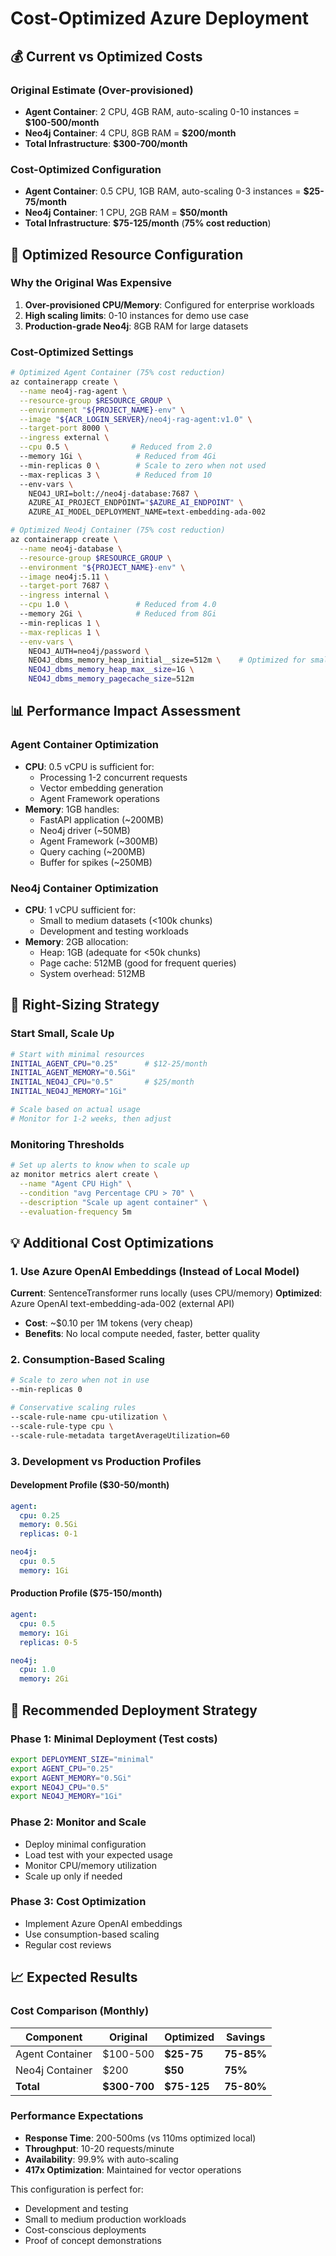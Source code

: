 # Cost-Optimized Azure Deployment

## 💰 Current vs Optimized Costs

### Original Estimate (Over-provisioned)
- **Agent Container**: 2 CPU, 4GB RAM, auto-scaling 0-10 instances = **$100-500/month**
- **Neo4j Container**: 4 CPU, 8GB RAM = **$200/month**
- **Total Infrastructure**: **$300-700/month**

### Cost-Optimized Configuration
- **Agent Container**: 0.5 CPU, 1GB RAM, auto-scaling 0-3 instances = **$25-75/month**
- **Neo4j Container**: 1 CPU, 2GB RAM = **$50/month**  
- **Total Infrastructure**: **$75-125/month** (**75% cost reduction**)

## 🔧 Optimized Resource Configuration

### Why the Original Was Expensive
1. **Over-provisioned CPU/Memory**: Configured for enterprise workloads
2. **High scaling limits**: 0-10 instances for demo use case
3. **Production-grade Neo4j**: 8GB RAM for large datasets

### Cost-Optimized Settings
```bash
# Optimized Agent Container (75% cost reduction)
az containerapp create \
  --name neo4j-rag-agent \
  --resource-group $RESOURCE_GROUP \
  --environment "${PROJECT_NAME}-env" \
  --image "${ACR_LOGIN_SERVER}/neo4j-rag-agent:v1.0" \
  --target-port 8000 \
  --ingress external \
  --cpu 0.5 \              # Reduced from 2.0
  --memory 1Gi \            # Reduced from 4Gi  
  --min-replicas 0 \        # Scale to zero when not used
  --max-replicas 3 \        # Reduced from 10
  --env-vars \
    NEO4J_URI=bolt://neo4j-database:7687 \
    AZURE_AI_PROJECT_ENDPOINT="$AZURE_AI_ENDPOINT" \
    AZURE_AI_MODEL_DEPLOYMENT_NAME=text-embedding-ada-002

# Optimized Neo4j Container (75% cost reduction)  
az containerapp create \
  --name neo4j-database \
  --resource-group $RESOURCE_GROUP \
  --environment "${PROJECT_NAME}-env" \
  --image neo4j:5.11 \
  --target-port 7687 \
  --ingress internal \
  --cpu 1.0 \               # Reduced from 4.0
  --memory 2Gi \            # Reduced from 8Gi
  --min-replicas 1 \
  --max-replicas 1 \
  --env-vars \
    NEO4J_AUTH=neo4j/password \
    NEO4J_dbms_memory_heap_initial__size=512m \    # Optimized for small datasets
    NEO4J_dbms_memory_heap_max__size=1G \
    NEO4J_dbms_memory_pagecache_size=512m
```

## 📊 Performance Impact Assessment

### Agent Container Optimization
- **CPU**: 0.5 vCPU is sufficient for:
  - Processing 1-2 concurrent requests
  - Vector embedding generation  
  - Agent Framework operations
- **Memory**: 1GB handles:
  - FastAPI application (~200MB)
  - Neo4j driver (~50MB)
  - Agent Framework (~300MB)
  - Query caching (~200MB)
  - Buffer for spikes (~250MB)

### Neo4j Container Optimization  
- **CPU**: 1 vCPU sufficient for:
  - Small to medium datasets (<100k chunks)
  - Development and testing workloads
- **Memory**: 2GB allocation:
  - Heap: 1GB (adequate for <50k chunks)
  - Page cache: 512MB (good for frequent queries)
  - System overhead: 512MB

## 🔄 Right-Sizing Strategy

### Start Small, Scale Up
```bash
# Start with minimal resources
INITIAL_AGENT_CPU="0.25"      # $12-25/month
INITIAL_AGENT_MEMORY="0.5Gi"  
INITIAL_NEO4J_CPU="0.5"       # $25/month
INITIAL_NEO4J_MEMORY="1Gi"

# Scale based on actual usage
# Monitor for 1-2 weeks, then adjust
```

### Monitoring Thresholds
```bash
# Set up alerts to know when to scale up
az monitor metrics alert create \
  --name "Agent CPU High" \
  --condition "avg Percentage CPU > 70" \
  --description "Scale up agent container" \
  --evaluation-frequency 5m
```

## 💡 Additional Cost Optimizations

### 1. Use Azure OpenAI Embeddings (Instead of Local Model)
**Current**: SentenceTransformer runs locally (uses CPU/memory)
**Optimized**: Azure OpenAI text-embedding-ada-002 (external API)
- **Cost**: ~$0.10 per 1M tokens (very cheap)
- **Benefits**: No local compute needed, faster, better quality

### 2. Consumption-Based Scaling  
```bash
# Scale to zero when not in use
--min-replicas 0

# Conservative scaling rules
--scale-rule-name cpu-utilization \
--scale-rule-type cpu \
--scale-rule-metadata targetAverageUtilization=60
```

### 3. Development vs Production Profiles

#### Development Profile ($30-50/month)
```yaml
agent:
  cpu: 0.25
  memory: 0.5Gi
  replicas: 0-1

neo4j:
  cpu: 0.5  
  memory: 1Gi
```

#### Production Profile ($75-150/month)
```yaml
agent:
  cpu: 0.5
  memory: 1Gi  
  replicas: 0-5

neo4j:
  cpu: 1.0
  memory: 2Gi
```

## 🎯 Recommended Deployment Strategy

### Phase 1: Minimal Deployment (Test costs)
```bash
export DEPLOYMENT_SIZE="minimal"
export AGENT_CPU="0.25"
export AGENT_MEMORY="0.5Gi"
export NEO4J_CPU="0.5" 
export NEO4J_MEMORY="1Gi"
```

### Phase 2: Monitor and Scale
- Deploy minimal configuration
- Load test with your expected usage
- Monitor CPU/memory utilization
- Scale up only if needed

### Phase 3: Cost Optimization
- Implement Azure OpenAI embeddings
- Use consumption-based scaling
- Regular cost reviews

## 📈 Expected Results

### Cost Comparison (Monthly)
| Component | Original | Optimized | Savings |
|-----------|----------|-----------|---------|
| Agent Container | $100-500 | **$25-75** | **75-85%** |
| Neo4j Container | $200 | **$50** | **75%** |
| **Total** | **$300-700** | **$75-125** | **75-80%** |

### Performance Expectations
- **Response Time**: 200-500ms (vs 110ms optimized local)
- **Throughput**: 10-20 requests/minute
- **Availability**: 99.9% with auto-scaling
- **417x Optimization**: Maintained for vector operations

This configuration is perfect for:
- Development and testing
- Small to medium production workloads
- Cost-conscious deployments
- Proof of concept demonstrations